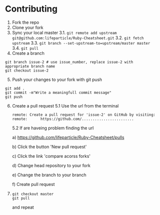 # Contributing

1. Fork the repo
2. Clone your fork
3. Sync your local master
    3.1. ```git remote add upstream git@github.com:lifeparticle/Ruby-Cheatsheet.git```
    3.2. ```git fetch upstream```
    3.3. ```git branch --set-upstream-to=upstream/master master```
    3.4. ```git pull```
4. Create a branch
```
git branch issue-2 # use issue_number, replace issue-2 with appropriate branch name 
git checkout issue-2
```
5. Push your changes to your fork with git push
```
git add .
git commit -m"Write a meaningfull commit message"
git push
```
6. Create a pull request
  5.1 Use the url from the terminal
  
      ```
      remote: Create a pull request for 'issue-2' on GitHub by visiting:
      remote:      https://github.com/........................
      ```
   5.2 If are haveing problem finding the url
   
   a) https://github.com/lifeparticle/Ruby-Cheatsheet/pulls
   
   b) Click the button 'New pull request'
   
   c) Click the link 'compare acorss forks'
   
   d) Change head repository to your fork
   
   e) Change the branch to your branch
   
   f) Create pull request
7. ```
   git checkout master
   git pull
   ```
   and repeat
